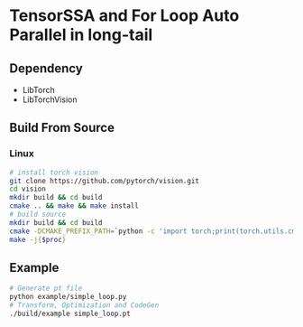 # TensorSSA and For Loop Auto Parallel in long-tail
## Dependency
- LibTorch
- LibTorchVision
## Build From Source
### Linux
```bash
# install torch vision
git clone https://github.com/pytorch/vision.git
cd vision
mkdir build && cd build
cmake .. && make && make install
# build source
mkdir build && cd build
cmake -DCMAKE_PREFIX_PATH=`python -c 'import torch;print(torch.utils.cmake_prefix_path)' ` ..
make -j{$proc}
```

## Example
```bash
# Generate pt file
python example/simple_loop.py
# Transform, Optimization and CodeGen
./build/example simple_loop.pt
```

